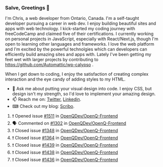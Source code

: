 ### Salve, Greetings 👋

I'm Chris, a web developer from Ontario, Canada. I'm a self-taught developer pursuing a career in web dev. I enjoy building beautiful sites and apps with web technology.
I kick-started my coding journey with freeCodeCamp and claimed five of their certifications.  I currently working on personal projects in JavaScript, especially with React/Next.js, though I'm open to learning other languages and frameworks. I love the web platform and I'm excited by the powerful technolgies which can developers can efficiently build amazing sites and apps with. Lately I've been getting my feet wet with larger projects by contributing to https://github.com/Automattic/wp-calypso .

When I get down to coding, I enjoy the satisfaction of creating complex interaction and the eye candy of adding styles to my HTML. 

- 💬 Ask me about putting your visual design into code. I enjoy CSS, but design isn't my strength, so I'd love to implement your amazing design.
- 📫 Reach me on: [Twitter](https://twitter.com/Christo28120856), [Linkedin](https://www.linkedin.com/in/christopher-stevers-07b9a5204/).
- ⌨ Check out my blog: [Scribo](https://christopherstevers.cf).
<!--
**Christopher-Stevers/Christopher-Stevers** is a ✨ _special_ ✨ repository because its `README.md` (this file) appears on your GitHub profile.

Here are some ideas to get you started:

- 🔭 I’m currently working on ...
- 🌱 I’m currently learning ...
- 👯 I’m looking to collaborate on ...
- 🤔 I’m looking for help with ...
- 😄 Pronouns: ...
- ⚡ Fun fact: ...
-->

<!--START_SECTION:activity-->
1. ❗️ Opened issue [#1511](https://github.com/OpenQDev/OpenQ-Frontend/issues/1511) in [OpenQDev/OpenQ-Frontend](https://github.com/OpenQDev/OpenQ-Frontend)
2. 🗣 Commented on [#1302](https://github.com/OpenQDev/OpenQ-Frontend/issues/1302) in [OpenQDev/OpenQ-Frontend](https://github.com/OpenQDev/OpenQ-Frontend)
3. ❗️ Closed issue [#1348](https://github.com/OpenQDev/OpenQ-Frontend/issues/1348) in [OpenQDev/OpenQ-Frontend](https://github.com/OpenQDev/OpenQ-Frontend)
4. ❗️ Closed issue [#1364](https://github.com/OpenQDev/OpenQ-Frontend/issues/1364) in [OpenQDev/OpenQ-Frontend](https://github.com/OpenQDev/OpenQ-Frontend)
5. ❗️ Closed issue [#1439](https://github.com/OpenQDev/OpenQ-Frontend/issues/1439) in [OpenQDev/OpenQ-Frontend](https://github.com/OpenQDev/OpenQ-Frontend)
6. ❗️ Closed issue [#1438](https://github.com/OpenQDev/OpenQ-Frontend/issues/1438) in [OpenQDev/OpenQ-Frontend](https://github.com/OpenQDev/OpenQ-Frontend)
7. ❗️ Closed issue [#1436](https://github.com/OpenQDev/OpenQ-Frontend/issues/1436) in [OpenQDev/OpenQ-Frontend](https://github.com/OpenQDev/OpenQ-Frontend)
<!--END_SECTION:activity-->
